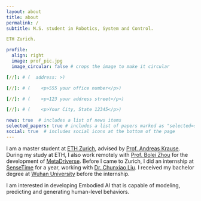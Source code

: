 ```yaml
---
layout: about
title: about
permalink: /
subtitle: M.S. student in Robotics, System and Control.

ETH Zurich.

profile:
  align: right
  image: prof_pic.jpg
  image_circular: false # crops the image to make it circular

[//]: # (  address: >)

[//]: # (    <p>555 your office number</p>)

[//]: # (    <p>123 your address street</p>)

[//]: # (    <p>Your City, State 12345</p>)

news: true  # includes a list of news items
selected_papers: true # includes a list of papers marked as "selected={true}"
social: true  # includes social icons at the bottom of the page
---
```

I am a master student at [ETH Zurich](https://ethz.ch/en.html), advised by [Prof. Andreas Krause](https://las.inf.ethz.ch/krausea). During my study at ETH, I also work remotely with [Prof. Bolei Zhou](https://boleizhou.github.io/) for the development of [MetaDriverse](https://metadriverse.github.io/). Before I came to Zurich, I did an internship at [SenseTime](https://www.sensetime.com/en) for a year, working with [Dr. Chunxiao Liu](https://scholar.google.com/citations?user=4m061tYAAAAJ). I received my bachelor degree at [Wuhan University](https://en.whu.edu.cn/) before the internship.

I am interested in developing Embodied AI that is capable of modeling, predicting and generating human-level behaviors.

[//]: # (Write your biography here. Tell the world about yourself. Link to your favorite [subreddit]&#40;http://reddit.com&#41;. You can put a picture in, too. The code is already in, just name your picture `prof_pic.jpg` and put it in the `img/` folder.)

[//]: # ()
[//]: # (Put your address / P.O. box / other info right below your picture. You can also disable any these elements by editing `profile` property of the YAML header of your `_pages/about.md`. Edit `_bibliography/papers.bib` and Jekyll will render your [publications page]&#40;/al-folio/publications/&#41; automatically.)

[//]: # ()
[//]: # (Link to your social media connections, too. This theme is set up to use [Font Awesome icons]&#40;http://fortawesome.github.io/Font-Awesome/&#41; and [Academicons]&#40;https://jpswalsh.github.io/academicons/&#41;, like the ones below. Add your Facebook, Twitter, LinkedIn, Google Scholar, or just disable all of them.)
